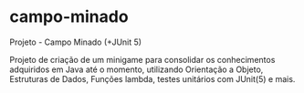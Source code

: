 # campo-minado
Projeto - Campo Minado (+JUnit 5)

Projeto de criação de um minigame para consolidar os conhecimentos adquiridos em Java até o momento, utilizando Orientação a Objeto, Estruturas de Dados, Funções lambda, testes unitários com JUnit(5) e mais.
